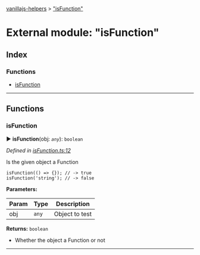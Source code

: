 [vanillajs-helpers](../README.md) > ["isFunction"](../modules/_isfunction_.md)



# External module: "isFunction"

## Index

### Functions

* [isFunction](_isfunction_.md#isfunction)



---
## Functions
<a id="isfunction"></a>

###  isFunction

► **isFunction**(obj: *`any`*): `boolean`



*Defined in [isFunction.ts:12](https://github.com/Tokimon/vanillajs-helpers/blob/d7b5019/isFunction.ts#L12)*



Is the given object a Function

    isFunction(() => {}); // -> true
    isFunction('string'); // -> false


**Parameters:**

| Param | Type | Description |
| ------ | ------ | ------ |
| obj | `any`   |  Object to test |





**Returns:** `boolean`
- Whether the object a Function or not






___


